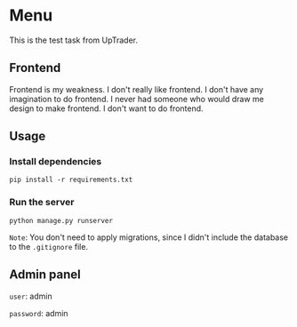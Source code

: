 # Menu

This is the test task from UpTrader.

## Frontend

Frontend is my weakness. I don't really like frontend. I don't have any imagination to do frontend.
I never had someone who would draw me design to make frontend. I don't want to do frontend.

## Usage

### Install dependencies
`pip install -r requirements.txt`

### Run the server
`python manage.py runserver`

`Note`: You don't need to apply migrations, since I didn't include the database to the `.gitignore` file.

## Admin panel

`user`: admin

`password`: admin